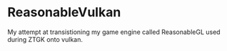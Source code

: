 # ReasonableVulkan
My attempt at transistioning my game engine called ReasonableGL used during ZTGK onto vulkan.
